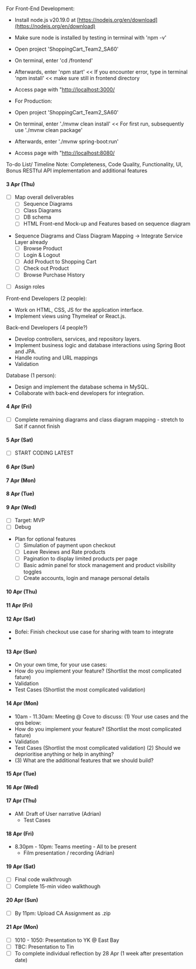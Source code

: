 For Front-End Development:
- Install node.js v20.19.0 at [https://nodejs.org/en/download](https://nodejs.org/en/download)
- Make sure node is installed by testing in terminal with 'npm -v'
- Open project 'ShoppingCart_Team2_SA60'
- On terminal, enter 'cd /frontend'
- Afterwards, enter 'npm start' << If you encounter error, type in terminal 'npm install' << make sure still in frontend directory
- Access page with "[http://localhost:3000/](http://localhost:3000/)

- For Production:
- Open project 'ShoppingCart_Team2_SA60'
- On terminal, enter './mvnw clean install' << For first run, subsequently use './mvnw clean package'
- Afterwards, enter './mvnw spring-boot:run'
- Access page with "[http://localhost:8080/](http://localhost:8080/)

To-do List/ Timeline
Note: Completeness, Code Quality, Functionality, UI, Bonus RESTful API implementation and additional features

#### 3 Apr (Thu)
- [ ] Map overall deliverables
  - [ ] Sequence Diagrams
  - [ ] Class Diagrams
  - [ ] DB schema
  - [ ] HTML Front-end Mock-up and Features based on sequence diagram
        
- Sequence Diagrams and Class Diagram Mapping -> Integrate Service Layer already
  - [ ] Browse Product
  - [ ] Login & Logout
  - [ ] Add Product to Shopping Cart
  - [ ] Check out Product
  - [ ] Browse Purchase History

- [ ] Assign roles

Front-end Developers (2 people):
- Work on HTML, CSS, JS for the application interface.
- Implement views using Thymeleaf or React.js.
 
Back-end Developers (4 people?)
- Develop controllers, services, and repository layers.
- Implement business logic and database interactions using Spring Boot and JPA.
- Handle routing and URL mappings
- Validation

Database (1 person):
- Design and implement the database schema in MySQL.
- Collaborate with back-end developers for integration.

#### 4 Apr (Fri)
- [ ] Complete remaining diagrams and class diagram mapping - stretch to Sat if cannot finish
  
#### 5 Apr (Sat)
- [ ] START CODING LATEST

#### 6 Apr (Sun)

#### 7 Apr (Mon)

#### 8 Apr (Tue)

#### 9 Apr (Wed)
- [ ] Target: MVP
- [ ] Debug
- Plan for optional features
  - [ ] Simulation of payment upon checkout
  - [ ] Leave Reviews and Rate products
  - [ ] Pagination to display limited products per page
  - [ ] Basic admin panel for stock management and product visibility toggles
  - [ ] Create accounts, login and manage personal details
        
#### 10 Apr (Thu)

#### 11 Apr (Fri)

#### 12 Apr (Sat)
- Bofei: Finish checkout use case for sharing with team to integrate
- 
#### 13 Apr (Sun)
- On your own time, for your use cases:
- How do you implement your feature? (Shortlist the most complicated fature)
- Validation
- Test Cases (Shortlist the most complicated validation)

#### 14 Apr (Mon)
- 10am - 11.30am: Meeting @ Cove to discuss:
  (1) Your use cases and the qns below:
- How do you implement your feature? (Shortlist the most complicated fature)
- Validation
- Test Cases (Shortlist the most complicated validation)
  (2) Should we deprioritise anything or help in anything?
- (3) What are the additional features that we should build?

#### 15 Apr (Tue)

#### 16 Apr (Wed)

#### 17 Apr (Thu) 
- AM: Draft of User narrative (Adrian)
  - Test Cases

#### 18 Apr (Fri)
- 8.30pm - 10pm: Teams meeting  - All to be present
  - Film presentation / recording (Adrian)

#### 19 Apr (Sat)
- [ ] Final code walkthrough
- [ ] Complete 15-min video walkthough
      
#### 20 Apr (Sun)
- [ ] By 11pm: Upload CA Assignment as .zip

#### 21 Apr (Mon)
- [ ] 1010 - 1050: Presentation to YK @ East Bay
- [ ] TBC: Presentation to Tin
- [ ] To complete individual reflection by 28 Apr (1 week after presentation date)
